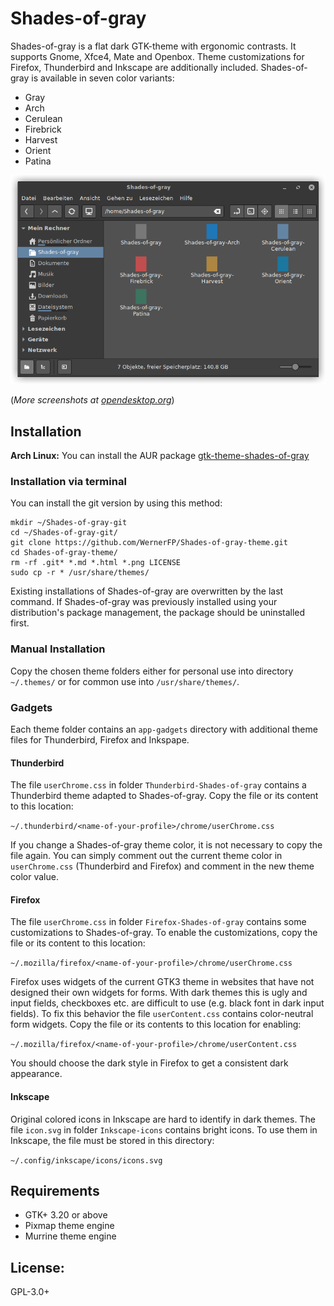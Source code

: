 # Shades-of-gray

Shades-of-gray is a flat dark GTK-theme with ergonomic contrasts. It supports Gnome, Xfce4, Mate and Openbox.
Theme customizations for Firefox, Thunderbird and Inkscape are additionally included.
Shades-of-gray is available in seven color variants:

* Gray
* Arch
* Cerulean
* Firebrick
* Harvest
* Orient
* Patina

![Screenshot](preview_01.png)

(*More screenshots at [opendesktop.org](https://www.opendesktop.org/p/1244058)*)

## Installation
**Arch Linux:** You can install the AUR package [gtk-theme-shades-of-gray](https://aur.archlinux.org/packages/gtk-theme-shades-of-gray)

### Installation via terminal

You can install the git version by using this method:

```
mkdir ~/Shades-of-gray-git
cd ~/Shades-of-gray-git/
git clone https://github.com/WernerFP/Shades-of-gray-theme.git
cd Shades-of-gray-theme/
rm -rf .git* *.md *.html *.png LICENSE
sudo cp -r * /usr/share/themes/
```
Existing installations of Shades-of-gray are overwritten by the last command. If Shades-of-gray was previously installed using your distribution's package management, the package should be uninstalled first.

### Manual Installation
Copy the chosen theme folders either for personal use into directory `~/.themes/` or for common use into `/usr/share/themes/`.

### Gadgets

Each theme folder contains an `app-gadgets` directory with additional theme files for Thunderbird, Firefox and Inkspape.

#### Thunderbird
The file `userChrome.css` in folder `Thunderbird-Shades-of-gray` contains a Thunderbird theme adapted to Shades-of-gray. Copy the file or its content to this location:

`~/.thunderbird/<name-of-your-profile>/chrome/userChrome.css`

If you change a Shades-of-gray theme color, it is not necessary to copy the file again. You can simply comment out the current theme color in `userChrome.css` (Thunderbird and Firefox) and comment in the new theme color value.

#### Firefox
The file `userChrome.css` in folder `Firefox-Shades-of-gray` contains some customizations to Shades-of-gray. To enable the customizations, copy the file or its content to this location:

`~/.mozilla/firefox/<name-of-your-profile>/chrome/userChrome.css`

Firefox uses widgets of the current GTK3 theme in websites that have not designed their own widgets for forms.
With dark themes this is ugly and input fields, checkboxes etc. are difficult to use (e.g. black font in dark input fields).
To fix this behavior the file `userContent.css` contains color-neutral form widgets. Copy the file or its contents to this location for enabling:

`~/.mozilla/firefox/<name-of-your-profile>/chrome/userContent.css`

You should choose the dark style in Firefox to get a consistent dark appearance.

#### Inkscape
Original colored icons in Inkscape are hard to identify in dark themes. The file `icon.svg` in folder `Inkscape-icons` contains bright icons.
To use them in Inkscape, the file must be stored in this directory:

`~/.config/inkscape/icons/icons.svg`

## Requirements
* GTK+ 3.20 or above
* Pixmap theme engine
* Murrine theme engine

## License:
GPL-3.0+